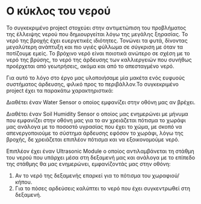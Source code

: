 # Ο κύκλος του νερού


Το συγκεκριμένο project στοχεύει στην αντιμετώπιση του προβλήματος της έλλειψης νερού που δημιουργείται λόγω της μεγάλης ξηρασίας. Το νερό της βροχής έχει ευεργετικές ιδιότητες. Τονώνει τα φυτά, δίνοντας μεγαλύτερη ανάπτυξη και πιο υγιές φύλλωμα σε σύγκριση με όταν τα ποτίζουμε εμείς. Το βρόχινο νερό είναι ποιοτικά ανώτερο σε σχέση με το νερό της βρύσης, το νερό της άρδευσης των καλλιεργειών που συνήθως προέρχεται από γεωτρήσεις, ακόμα και από το απεσταγμένο νερό. 

Για αυτό το λόγο στο έργο μας υλοποιήσαμε μία μακέτα ενός ευφυούς συστήματος άρδευσης, φιλικό προς το περιβάλλον.Το συγκεκριμένο project έχει τα παρακάτω χαρακτηριστικά:
 
Διαθέτει έναν Water Sensor ο οποίος εμφανίζει στην οθόνη μας αν βρέχει.

Διαθέτει έναν Soil Humidity Sensor ο οποίος μας ενημερώνει με μήνυμα που εμφανίζει στην οθόνη μας για το αν χρειάζεται πότισμα το χωράφι μας ανάλογα με το ποσοστό υγρασίας που έχει το χώμα, με σκοπό να απενεργοποιούμε το σύστημα άρδευσης εφόσον το χωράφι, λόγω της βροχής, δε χρειάζεται επιπλέον πότισμα και να εξοικονομούμε νερό.

Επιπλέον έχει έναν Ultrasonic Module ο οποίος αντιλαμβάνεται τη στάθμη του νερού που υπάρχει μέσα στη δεξαμενή μας και ανάλογα με το επίπεδο της στάθμης θα μας ενημερώνει, εμφανίζοντάς μας στην οθόνη:

1.	Αν το νερό της δεξαμενής επαρκεί για το πότισμα του χωραφιού/κήπου.
2.  Για το πόσες αρδεύσεις καλύπτει το νερό που έχει συγκεντρωθεί στη δεξαμενή.

 

